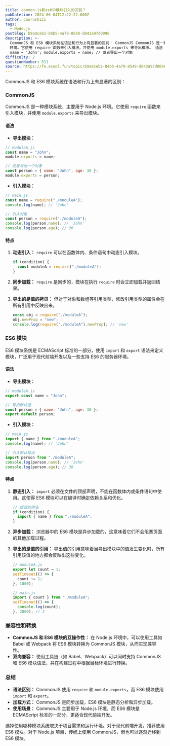 ```yaml
---
title: common.js和es6中模块引入的区别？
pubDatetime: 2024-06-04T12:22:22.000Z
author: caorushizi
tags:
  - Node.js
postSlug: b9a0ceb2-84b5-4a79-8548-d043a97d0096
description: >-
  CommonJS 和 ES6 模块系统在语法和行为上有显著的区别： CommonJS CommonJS 是一种模块系统，主要用于 Node.js
  环境。它使用 require 函数来引入模块，并使用 module.exports 来导出模块。 语法 导出模块： // moduleA.js const
  name = 'John'; module.exports = name; // 或者导出一个对象
difficulty: 2
questionNumber: 511
source: https://fe.ecool.fun/topic/b9a0ceb2-84b5-4a79-8548-d043a97d0096
---
```


CommonJS 和 ES6 模块系统在语法和行为上有显著的区别：

### CommonJS

CommonJS 是一种模块系统，主要用于 Node.js 环境。它使用 `require` 函数来引入模块，并使用 `module.exports` 来导出模块。

#### 语法

- **导出模块：**

```javascript
// moduleA.js
const name = "John";
module.exports = name;

// 或者导出一个对象
const person = { name: "John", age: 30 };
module.exports = person;
```

- **引入模块：**

```javascript
// main.js
const name = require("./moduleA");
console.log(name); // 'John'

// 引入对象
const person = require("./moduleA");
console.log(person.name); // 'John'
console.log(person.age); // 30
```

#### 特点

1. **动态引入：** `require` 可以在函数体内、条件语句中动态引入模块。

   ```javascript
   if (condition) {
     const moduleA = require("./moduleA");
   }
   ```

2. **同步加载：** `require` 是同步的，模块在执行 `require` 时会立即加载并返回结果。

3. **导出的是值的拷贝：** 但对于对象和数组等引用类型，修改引用类型的属性会在所有引用中反映出来。
   ```javascript
   const obj = require("./moduleA");
   obj.newProp = "new";
   console.log(require("./moduleA").newProp); // 'new'
   ```

### ES6 模块

ES6 模块系统是 ECMAScript 标准的一部分，使用 `import` 和 `export` 语法来定义模块，广泛用于现代前端开发以及一些支持 ES6 的服务器环境。

#### 语法

- **导出模块：**

```javascript
// moduleA.js
export const name = "John";

// 导出默认值
const person = { name: "John", age: 30 };
export default person;
```

- **引入模块：**

```javascript
// main.js
import { name } from "./moduleA";
console.log(name); // 'John'

// 引入默认导出
import person from "./moduleA";
console.log(person.name); // 'John'
console.log(person.age); // 30
```

#### 特点

1. **静态引入：** `import` 必须在文件的顶部声明，不能在函数体内或条件语句中使用。这使得 ES6 模块可以在编译时确定依赖关系和优化。

   ```javascript
   // 错误的用法
   if (condition) {
     import { name } from "./moduleA";
   }
   ```

2. **异步加载：** 浏览器中的 ES6 模块是异步加载的，这意味着它们不会阻塞页面的其他加载过程。

3. **导出的是值的引用：** 导出值的引用意味着当导出模块中的值发生变化时，所有引用该值的地方都会反映出这些变化。

   ```javascript
   // moduleA.js
   export let count = 1;
   setTimeout(() => {
     count += 1;
   }, 1000);

   // main.js
   import { count } from "./moduleA";
   setTimeout(() => {
     console.log(count);
   }, 2000); // 2
   ```

### 兼容性和转换

- **CommonJS 和 ES6 模块的互操作性：** 在 Node.js 环境中，可以使用工具如 Babel 或 Webpack 将 ES6 模块转换为 CommonJS 模块，从而实现兼容性。
- **双向兼容：** 使用工具链（如 Babel、Webpack）可以同时支持 CommonJS 和 ES6 模块语法，并在构建过程中根据目标环境进行转换。

### 总结

- **语法区别：** CommonJS 使用 `require` 和 `module.exports`，而 ES6 模块使用 `import` 和 `export`。
- **加载方式：** CommonJS 是同步加载，ES6 模块是静态分析和异步加载。
- **使用场景：** CommonJS 主要用于 Node.js 环境，而 ES6 模块是 ECMAScript 标准的一部分，更适合现代前端开发。

选择使用哪种模块系统取决于项目需求和运行环境。对于现代前端开发，推荐使用 ES6 模块。对于 Node.js 项目，传统上使用 CommonJS，但也可以逐渐迁移到 ES6 模块。
